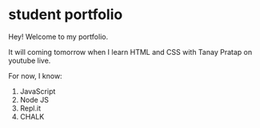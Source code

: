 # student portfolio

Hey! Welcome to my portfolio.

It will coming tomorrow when I learn HTML and CSS with Tanay Pratap on youtube live.

For now, I know:
1. JavaScript
2. Node JS
3. Repl.it
4. CHALK